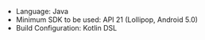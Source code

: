 - Language: Java
- Minimum SDK to be used: API 21 (Lollipop, Android 5.0)
- Build Configuration: Kotlin DSL
